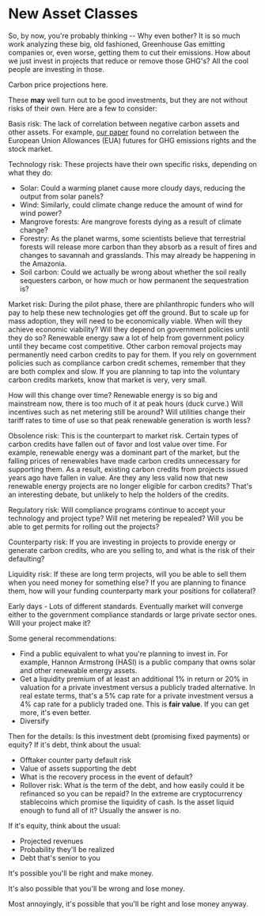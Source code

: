 # New Asset Classes

So, by now, you're probably thinking -- Why even bother?  It is so much work analyzing these big, old fashioned, Greenhouse Gas emitting companies or, even worse, getting them to cut their emissions.  How about we just invest in projects that reduce or remove those GHG's?  All the cool people are investing in those.  

Carbon price projections here.

These __may__ well turn out to be good investments, but they are not without risks of their own.  Here are a few to consider:

Basis risk: The lack of correlation between negative carbon assets and other assets.  For example, [our paper](https://papers.ssrn.com/sol3/papers.cfm?abstract_id=3967613) found no correlation between the European Union Allowances (EUA) futures for GHG emissions rights and the stock market.  

Technology risk: These projects have their own specific risks, depending on what they do:

- Solar: Could a warming planet cause more cloudy days, reducing the output from solar panels?
- Wind: Similarly, could climate change reduce the amount of wind for wind power?
- Mangrove forests: Are mangrove forests dying as a result of climate change?
- Forestry: As the planet warms, some scientists believe that terrestrial forests will release more carbon than they absorb as a result of fires and changes to savannah and grasslands.  This may already be happening in the Amazonia.
- Soil carbon: Could we actually be wrong about whether the soil really sequesters carbon, or how much or how permanent the sequestration is?

Market risk: During the pilot phase, there are philanthropic funders who will pay to help these new technologies get off the ground.  But to scale up for mass adoption, they will need to be economically viable.  When will they achieve economic viability?  Will they depend on government policies until they do so?  Renewable energy saw a lot of help from government policy until they became cost competitive.  Other carbon removal projects may permanently need carbon credits to pay for them.  If you rely on government policies such as compliance carbon credit schemes, remember that they are both complex and slow.  If you are planning to tap into the voluntary carbon credits markets, know that market is very, very small.

How will this change over time?  Renewable energy is so big and mainstream now, there is too much of it at peak hours (duck curve.)  Will incentives such as net metering still be around?  Will utilities change their tariff rates to time of use so that peak renewable generation is worth less?  

Obsolence risk: This is the counterpart to market risk.  Certain types of carbon credits have fallen out of favor and lost value over time.  For example, renewable energy was a dominant part of the market, but the falling prices of renewables have made carbon credits unnecessary for supporting them.  As a result, existing carbon credits from projects issued years ago have fallen in value.  Are they any less valid now that new renewable energy projects are no longer eligible for carbon credits?  That's an interesting debate, but unlikely to help the holders of the credits.

Regulatory risk: Will compliance programs continue to accept your technology and project type?  Will net metering be repealed?  Will you be able to get permits for rolling out the projects?

Counterparty risk: If you are investing in projects to provide energy or generate carbon credits, who are you selling to, and what is the risk of their defaulting?

Liquidity risk: If these are long term projects, will you be able to sell them when you need money for something else?  If you are planning to finance them, how will your funding counterparty mark your positions for collateral?

Early days - Lots of different standards.  Eventually market will converge either to the government compliance standards or large private sector ones.  Will your project make it?

Some general recommendations:

- Find a public equivalent to what you're planning to invest in.  For example, Hannon Armstrong (HASI) is a public company that owns solar and other renewable energy assets.
- Get a liquidity premium of at least an additional 1% in return or 20% in valuation for a private investment versus a publicly traded alternative.  In real estate terms, that's a 5% cap rate for a private investment versus a 4% cap rate for a publicly traded one.  This is __fair value__.  If you can get more, it's even better.
- Diversify

Then for the details: Is this investment debt (promising fixed payments) or equity?  If it's debt, think about the usual:

- Offtaker counter party default risk
- Value of assets supporting the debt
- What is the recovery process in the event of default?
- Rollover risk: What is the term of the debt, and how easily could it be refinanced so you can be repaid?  In the extreme are cryptocurrency stablecoins which promise the liquidity of cash.  Is the asset liquid enough to fund all of it?  Usually the answer is no.

If it's equity, think about the usual:

- Projected revenues
- Probability they'll be realized
- Debt that's senior to you

It's possible you'll be right and make money.

It's also possible that you'll be wrong and lose money.

Most annoyingly, it's possible that you'll be right and lose money anyway.

